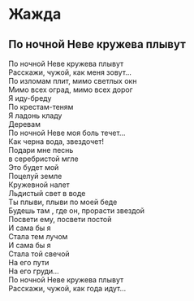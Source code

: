 # Жажда      
     
## По ночной Неве кружева плывут   

По ночной Неве кружева плывут  
Расскажи, чужой, как меня зовут…  
По изломам плит, мимо светлых окн  
Мимо всех оград, мимо всех дорог  
Я иду-бреду  
По крестам-теням  
Я ладонь кладу  
Деревам  
По ночной Неве моя боль течет…  
Как черна вода, звездочет!  
Подари мне песнь   
в серебристой мгле  
Это будет мой  
Поцелуй земле  
Кружевной налет  
Льдистый свет в воде  
Ты плыви, плыви по моей беде  
Будешь там , где он, прорасти звездой  
Посвети ему, посвети постой   
И сама бы я  
Стала тем лучом  
И сама бы я   
Стала той свечой  
На его пути  
На его груди…  
По ночной Неве кружева плывут  
Расскажи, чужой, как года идут…       